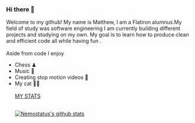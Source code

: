 ### Hi there 👋
Welcome to my github! My name is Matthew, I am a Flatiron alumnus.My field of study was software engineering 
I am currently building different projects and studying on my own. My goal is to learn how to produce clean and efficient code all while having fun .<br><br>
Aside from code I enjoy
<ul>
  <li>Chess ♟</li>
  <li>Music 🎵</li>
  <li>Creating stop motion videos 🎥</li>
  <li>My cat 🐱‍👤</li>
  <br>
<u>MY STATS</u><br><br>

[![Nemostatus's github stats](https://github-readme-stats.vercel.app/api?username=nemostatus)](https://github.com/nemostatus/github-readme-stats)
